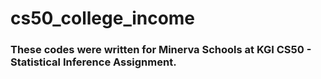 # cs50_college_income


### These codes were written for Minerva Schools at KGI CS50 - Statistical Inference Assignment.
